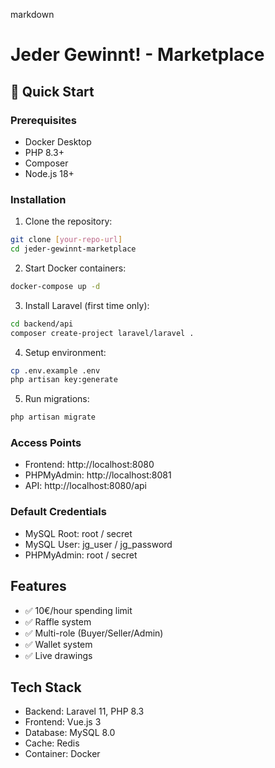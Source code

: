 markdown
# Jeder Gewinnt! - Marketplace

## 🚀 Quick Start

### Prerequisites
- Docker Desktop
- PHP 8.3+
- Composer
- Node.js 18+

### Installation

1. Clone the repository:
```bash
git clone [your-repo-url]
cd jeder-gewinnt-marketplace
```

2. Start Docker containers:
```bash
docker-compose up -d
```

3. Install Laravel (first time only):
```bash
cd backend/api
composer create-project laravel/laravel .
```

4. Setup environment:
```bash
cp .env.example .env
php artisan key:generate
```

5. Run migrations:
```bash
php artisan migrate
```

### Access Points
- Frontend: http://localhost:8080
- PHPMyAdmin: http://localhost:8081
- API: http://localhost:8080/api

### Default Credentials
- MySQL Root: root / secret
- MySQL User: jg_user / jg_password
- PHPMyAdmin: root / secret

## Features
- ✅ 10€/hour spending limit
- ✅ Raffle system
- ✅ Multi-role (Buyer/Seller/Admin)
- ✅ Wallet system
- ✅ Live drawings

## Tech Stack
- Backend: Laravel 11, PHP 8.3
- Frontend: Vue.js 3
- Database: MySQL 8.0
- Cache: Redis
- Container: Docker